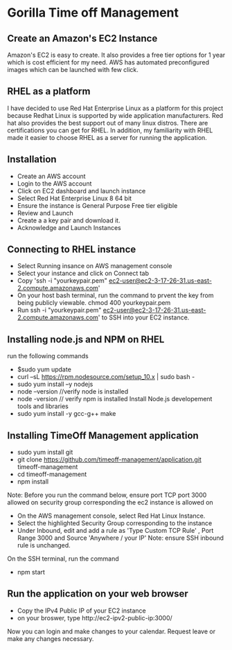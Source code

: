 #  Gorilla Time off Management 


## Create an Amazon's EC2 Instance

Amazon's EC2 is easy to create. It also provides a free tier options for 1 year which is cost efficient for my need. AWS  has automated preconfigured images which can be launched with few click. 

## RHEL as a platform

I have decided to use Red Hat Enterprise Linux as a platform for this project because Redhat Linux is supported by wide application manufacturers. Red hat also provides  the best support out of many linux distros. There are certifications you can get for RHEL. In addition, my  familiarity with RHEL made it easier to  choose RHEL as a server for running the application.

## Installation
* Create an AWS account
* Login to the AWS account
* Click on EC2 dashboard and launch instance
* Select Red Hat Enterprise Linux 8 64 bit
* Ensure the instance is General Purpose Free tier eligible 
* Review and Launch
* Create a a key pair and download it. 
* Acknowledge and Launch Instances

## Connecting to RHEL instance
* Select Running insance on AWS management console
* Select your instance and click on Connect tab
* Copy 'ssh -i "yourkeypair.pem" ec2-user@ec2-3-17-26-31.us-east-2.compute.amazonaws.com'
* On your host bash terminal, run the command to prvent the key from being publicly viewable.
    chmod 400 yourkeypair.pem 
* Run ssh -i "yourkeypair.pem" ec2-user@ec2-3-17-26-31.us-east-2.compute.amazonaws.com' to SSH into your EC2 instance. 


## Installing node.js and NPM on RHEL
run the following commands
* $sudo yum update 
* curl –sL https://rpm.nodesource.com/setup_10.x | sudo bash -
* sudo yum install –y nodejs  
* node –version //verify node is installed 
* node -version  // verify npm is installed
    Install Node.js developement tools and libraries
* sudo yum install -y gcc-g++ make 


## Installing TimeOff Management application 
* sudo yum install git
* git clone https://github.com/timeoff-management/application.git timeoff-management
* cd timeoff-management
* npm install

Note: Before you run the command below, ensure port TCP port 3000 allowed on security group corresponding the ec2 instance is allowed on 

* On the AWS management console, select  Red Hat Linux Instance.
* Select the highlighted Security Group corresponding to the instance
* Under Inbound, edit and add a rule as 
    'Type Custom TCP Rule' , Port Range 3000 and Source 'Anywhere / your IP' 
Note: ensure SSH inbound rule is unchanged. 

On the SSH terminal, run the command

* npm start


## Run the application on your web browser
 * Copy the IPv4 Public IP of your EC2 instance
 * on your broswer, type
    http://ec2-ipv2-public-ip:3000/

Now you can login and make changes to your calendar. Request leave or make any changes necessary. 












 




